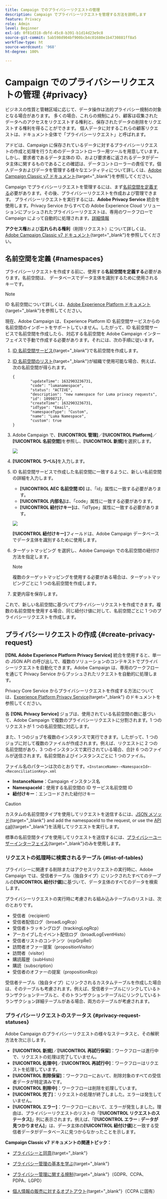 ```yaml
---
title: Campaign でのプライバシーリクエストの管理
description: Campaign でプライバシーリクエストを管理する方法を説明します
feature: Privacy
role: Admin
level: Beginner
exl-id: 0f81d318-dbfd-45c8-b391-b1d14d23e9c8
source-git-commit: 5ab598d904bf900bcb4c01680e1b4730881ff8a5
workflow-type: ht
source-wordcount: '968'
ht-degree: 100%

---
```


# Campaign でのプライバシーリクエストの管理 {#privacy}

ビジネスの性質と管轄区域に応じて、データ操作は法的プライバシー規制の対象となる場合があります。 多くの場合、これらの規制により、顧客は収集されたデータへのアクセスをリクエストする権利と、保存されたデータの削除をリクエストする権利を得ることができます。 個人データに対するこれらの顧客リクエストは、ドキュメント全体で「プライバシーリクエスト」と呼ばれます。

アドビは、Campaign に保存されているデータに対するプライバシーリクエストの作成と処理を行うためのデータコントローラー用ツールを用意しています。しかし、要求者であるデータ主体の ID、および要求者に返されるデータがデータ主体に関するものであることの確認は、データコントローラーの責任です。個人データおよびデータを管理する様々なエンティティについて詳しくは、[Adobe Campaign Classic v7 ドキュメント](https://experienceleague.adobe.com/docs/campaign-classic/using/getting-started/privacy/privacy-and-recommendations.html?lang=ja#personal-data){target="_blank"}を参照してください。


Campaign でプライバシーリクエストを管理するには、まず[名前空間を定義する](#namespaces)必要があります。その後、プライバシーリクエストを作成および管理できます。 プライバシーリクエストを実行するには、**Adobe Privacy Service** 統合を使用します。Privacy Service からすべての Adobe Experience Cloud ソリューションにプッシュされたプライバシーリクエストは、専用のワークフローで Campaign によって自動的に処理されます。[詳細情報](#create-privacy-request)

**アクセス権**&#x200B;および&#x200B;**忘れられる権利**（削除リクエスト）について詳しくは、[Adobe Campaign Classic v7 ドキュメント](https://experienceleague.adobe.com/docs/campaign-classic/using/getting-started/privacy/privacy-management.html?lang=ja#right-access-forgotten){target="_blank"}を参照してください。

<!--
>[!NOTE]
>
>This capability is available starting Campaign v8.3. To check your version, refer to [this section](compatibility-matrix.md#how-to-check-your-campaign-version-and-buildversion)-->

## 名前空間を定義 {#namespaces}

プライバシーリクエストを作成する前に、使用する&#x200B;**名前空間を定義する**&#x200B;必要があります。名前空間は、 データベースでデータ主体を識別するために使用されるキーです。

>[!NOTE]
>
>ID 名前空間について詳しくは、[Adobe Experience Platform ドキュメント](https://experienceleague.adobe.com/docs/experience-platform/identity/namespaces.html?lang=ja){target="_blank"}を参照してください。

現在、Adobe Campaign は、Experience Platform ID 名前空間サービスからの名前空間のインポートをサポートしていません。したがって、ID 名前空間サービスで名前空間を作成したら、対応する名前空間を Adobe Campaign インターフェイスで手動で作成する必要があります。それには、次の手順に従います。

<!--v7?
Three namespaces are available out-of-the-box: email, phone and mobile phone. If you need a different namespace (a recipient custom field, for example), you can create a new one from **[!UICONTROL Administration]** > **[!UICONTROL Platform]** > **[!UICONTROL Namespaces]**.

>[!NOTE]
>
>For optimal performance, it is recommended to use out-of-the-box namespaces.
-->

1. [ID 名前空間サービス](https://developer.adobe.com/experience-platform-apis/references/identity-service/#tag/Identity-Namespace){target="_blank"}で名前空間を作成します。

1. [ID 名前空間のリスト](https://developer.adobe.com/experience-platform-apis/references/identity-service/#operation/getIdNamespaces){target="_blank"}が組織で使用可能な場合、例えば、次の名前空間が得られます。

   ```
   {
           "updateTime": 1632903236731,
           "code": "lumanamespace",
           "status": "ACTIVE",
           "description": "new namespace for Luma privacy requests",
           "id": 10998717,
           "createTime": 1632903236731,
           "idType": "Email",
           "namespaceType": "Custom",
           "name": "Luma Namespace",
           "custom": true
   }
   ```

1. Adobe Campaign で、**[!UICONTROL 管理]**／**[!UICONTROL Platform]**／**[!UICONTROL 名前空間]**&#x200B;を参照し、**[!UICONTROL 新規]**&#x200B;を選択します。

   ![](assets/privacy-namespaces-new.png)

1. **[!UICONTROL ラベル]**&#x200B;を入力します。

1. ID 名前空間サービスで作成した名前空間に一致するように、新しい名前空間の詳細を入力します。

   * **[!UICONTROL AEC 名前空間 ID]** は、「id」属性に一致する必要があります。
   * **[!UICONTROL 内部名]**&#x200B;は、「code」属性に一致する必要があります。
   * **[!UICONTROL 紐付けキー]**&#x200B;は、「idType」属性に一致する必要があります。

   ![](assets/privacy-namespaces-details.png)

   **[!UICONTROL 紐付けキー]**&#x200B;フィールドは、Adobe Campaign データベースでデータ主体を識別するために使用します。

1. ターゲットマッピング <!--(**[!UICONTROL Recipients]**, **[!UICONTROL Real time event]** or **[!UICONTROL Subscriptions]**)--> を選択し、Adobe Campaign での名前空間の紐付け方法を指定します。

   >[!NOTE]
   >
   >複数のターゲットマッピングを使用する必要がある場合は、ターゲットマッピングごとに 1 つの名前空間を作成します。

1. 変更内容を保存します。

これで、新しい名前空間に基づいてプライバシーリクエストを作成できます。複数の名前空間を使用する場合、同じ紐付け値に対して、名前空間ごとに 1 つのプライバシーリクエストを作成します。

## プライバシーリクエストの作成 {#create-privacy-request}

**[!DNL Adobe Experience Platform Privacy Service]** 統合を使用すると、単一の JSON API の呼び出しで、複数のソリューションのコンテキストでプライバシーリクエストを自動化できます。Adobe Campaign は、専用のワークフローを通じて Privacy Service からプッシュされたリクエストを自動的に処理します。

Privacy Core Service からプライバシーリクエストを作成する方法については、[Experience Platform Privacy Service](https://experienceleague.adobe.com/docs/experience-platform/privacy/home.html?lang=ja){target="_blank"} のドキュメントを参照してください。

各 **[!DNL Privacy Service]** ジョブは、使用されている名前空間の数に基づいて、Adobe Campaign で複数のプライバシーリクエストに分割されます。1 つのリクエストが 1 つの名前空間に対応します。

また、1 つのジョブを複数のインスタンスで実行できます。したがって、1 つのジョブに対して複数のファイルが作成されます。例えば、リクエストに 2 つの名前空間があり、3 つのインスタンスで実行されている場合、合計 6 つのファイルが送信されます。名前空間およびインスタンスごとに 1 つのファイル。

ファイル名のパターンは次のとおりです。`<InstanceName>-<NamespaceId>-<ReconciliationKey>.xml`

* **InstanceName**：Campaign インスタンス名
* **NamespaceId**：使用する名前空間の ID サービス名前空間 ID
* **紐付けキー**：エンコードされた紐付けキー

>[!CAUTION]
>
>カスタムの名前空間タイプを使用してリクエストを送信するには、[JSON メソッド](https://experienceleague.adobe.com/docs/experience-platform/privacy/ui/user-guide.html?lang=ja#json){target="_blank"} and add the namespaceId to the request, or use the [API call](https://experienceleague.adobe.com/docs/experience-platform/privacy/api/privacy-jobs.html?lang=ja#access-delete){target="_blank"}を活用してリクエストを実行します。
>
>標準の名前空間タイプを使用してリクエストを送信するには、[プライバシーユーザーインターフェイス](https://experienceleague.adobe.com/docs/experience-platform/privacy/ui/user-guide.html?lang=ja#request-builder){target="_blank"}のみを使用します。

### リクエストの処理時に検索されるテーブル {#list-of-tables}

プライバシーに関連する削除またはアクセスリクエストの実行時に、Adobe Campaign では、受信者テーブル（独自タイプ）にリンクされたすべてのテーブルの&#x200B;**[!UICONTROL 紐付け値]**&#x200B;に基づいて、データ主体のすべてのデータを検索します。

プライバシーリクエストの実行時に考慮される組み込みテーブルのリストは、次のとおりです。

* 受信者（recipient）
* 受信者配信ログ（broadLogRcp）
* 受信者トラッキングログ（trackingLogRcp）
* アーカイブしたイベント配信ログ（broadLogEventHisto）
* 受信者リストのコンテンツ（rcpGrpRel）
* 訪問者オファー提案（propositionVisitor）
* 訪問者（visitor）
* 購読履歴（subHisto）
* 購読（subscription）
* 受信者のオファーの提案（propositionRcp）

受信者テーブル（独自タイプ）にリンクされるカスタムテーブルを作成した場合は、そのテーブルも考慮されます。例えば、受信者テーブルにリンクしているトランザクションテーブルと、そのトランザクションテーブルにリンクしているトランザクション詳細テーブルがある場合、両方のテーブルが考慮されます。
<!--
>[!CAUTION]
>
>If you perform Privacy batch requests using profile deletion workflows, please take into consideration the following remarks:
>* Profile deletion via workflows do not process children tables.
>* You need to handle the deletion for all the children tables.
>* Adobe recommends that you create an ETL workflow that add the lines to delete in the Privacy Access table and let the **[!UICONTROL Delete privacy requests data]** workflow perform the deletion. We suggest to limit to 200 profiles per day to delete for performance reasons.-->

### プライバシーリクエストのステータス {#privacy-request-statuses}

Adobe Campaign のプライバシーリクエストの様々なステータスと、その解釈方法を次に示します。

* **[!UICONTROL 新規]**／**[!UICONTROL 再試行保留]**：ワークフローは進行中で、リクエストの処理は完了していません。
* **[!UICONTROL 処理中]**／**[!UICONTROL 再試行中]**：ワークフローはリクエストを処理しています。
* **[!UICONTROL 削除保留]**：ワークフローにおいて、削除対象のすべての受信者データが特定済みです。
* **[!UICONTROL 削除中]**：ワークフローは削除を処理しています。
* **[!UICONTROL 完了]**：リクエストの処理が終了しました。エラーは発生していません。
* **[!UICONTROL エラー]**：ワークフローにおいて、エラーが発生しました。理由は、プライバシーリクエストのリストの「**[!UICONTROL リクエストのステータス]**」列に表示されます。例えば、「**[!UICONTROL エラー : データが見つかりません]**」は、データ主体の&#x200B;**[!UICONTROL 紐付け値]**&#x200B;と一致する受信者データがデータベースに見つからなかったことを示します。

**Campaign Classic v7 ドキュメントの関連トピック：**

* [プライバシーと同意](https://experienceleague.adobe.com/docs/campaign-classic/using/getting-started/privacy/privacy-and-recommendations.html?lang=ja){target="_blank"}

* [プライバシー管理の基本を学ぶ](https://experienceleague.adobe.com/docs/campaign-classic/using/getting-started/privacy/privacy-management.html?lang=ja){target="_blank"}

* [プライバシー管理に関する規制](https://experienceleague.adobe.com/docs/campaign-classic/using/getting-started/privacy/privacy-management.html?lang=ja#privacy-management-regulations){target="_blank"}（GDPR、CCPA、PDPA、LGPD）

* [個人情報の販売に対するオプトアウト](https://experienceleague.adobe.com/docs/campaign-classic/using/getting-started/privacy/privacy-requests/privacy-requests-ccpa.html?lang=ja){target="_blank"}（CCPA に固有）
